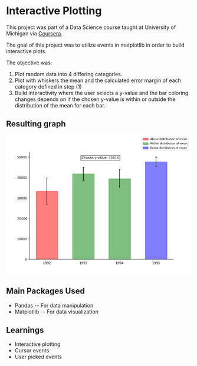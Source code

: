 # Interactive Plotting
This project was part of a Data Science course taught at University of Michigan via [Coursera](https://www.coursera.org/learn/python-plotting/home/welcome).

The goal of this project was to utilize events in matplotlib in order to build interactive plots.

The objective was:

1. Plot random data into 4 differing categories.
2. Plot with whiskers the mean and the calculated error margin of each category defined in step (1) 
3. Build interactivity where the user selects a y-value and the bar coloring changes depends on if the chosen y-value is within or outside the distribution of the mean for each bar.

## Resulting graph
![](img/plot.png)

## Main Packages Used
* Pandas -- For data manipulation
* Matplotlib -- For data visualization

## Learnings
* Interactive plotting
* Cursor events
* User picked events
